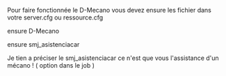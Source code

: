 Pour faire fonctionnée le D-Mecano vous devez ensure les fichier dans votre server.cfg ou ressource.cfg


ensure D-Mecano

ensure smj_asistenciacar


Je tien a préciser le smj_asistenciacar ce n'est que vous l'assistance d'un mécano ! ( option dans le job )
